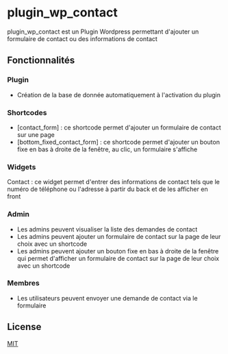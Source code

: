 # plugin_wp_contact

plugin_wp_contact est un Plugin Wordpress permettant d'ajouter un formulaire de contact ou des informations de contact

## Fonctionnalités

### Plugin
* Création de la base de donnée automatiquement à l'activation du plugin

### Shortcodes
* [contact_form] : ce shortcode permet d'ajouter un formulaire de contact sur une page
* [bottom_fixed_contact_form] : ce shortcode permet d'ajouter un bouton fixe en bas à droite de la fenêtre, au clic, un formulaire s'affiche

### Widgets
Contact : ce widget permet d'entrer des informations de contact tels que le numéro de téléphone ou l'adresse à partir du back et de les afficher en front

### Admin
* Les admins peuvent visualiser la liste des demandes de contact
* Les admins peuvent ajouter un formulaire de contact sur la page de leur choix avec un shortcode
* Les admins peuvent ajouter un bouton fixe en bas à droite de la fenêtre qui permet d'afficher un formulaire de contact sur la page de leur choix avec un shortcode

### Membres
* Les utilisateurs peuvent envoyer une demande de contact via le formulaire

## License
[MIT](https://choosealicense.com/licenses/mit/)
